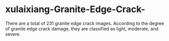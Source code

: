 # xulaixiang-Granite-Edge-Crack-
There are a total of 231 granite edge crack images. 
According to the degree of granite edge crack damage, they are classified as light, moderate, and severe.
